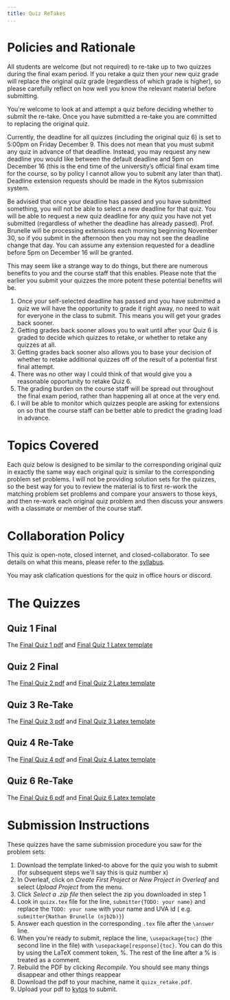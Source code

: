 ```yaml
---
title: Quiz ReTakes
...
```


# Policies and Rationale

All students are welcome (but not required) to re-take up to two quizzes during the final exam period. If you retake a quiz then your new quiz grade will replace the original quiz grade (regardless of which grade is higher), so please carefully reflect on how well you know the relevant material before submitting.

You're welcome to look at and attempt a quiz before deciding whether to submit the re-take. Once you have submitted a re-take you are committed to replacing the original quiz.

Currently, the deadline for all quizzes (including the original quiz 6) is set to 5:00pm on Friday December 9. This does not mean that you must submit any quiz in advance of that deadline. Instead, you may request any new deadline you would like between the default deadline and 5pm on December 16 (this is the end time of the university’s official final exam time for the course, so by policy I cannot allow you to submit any later than that). Deadline extension requests should be made in the Kytos submission system.

Be advised that once your deadline has passed and you have submitted something, you will not be able to select a new deadline for that quiz. You will be able to request a new quiz deadline for any quiz you have not yet submitted (regardless of whether the deadline has already passed). Prof. Brunelle will be processing extensions each morning beginning November 30, so if you submit in the afternoon then you may not see the deadline change that day. You can assume any extension requested for a deadline before 5pm on December 16 will be granted.

This may seem like a strange way to do things, but there are numerous benefits to you and the course staff that this enables. Please note that the earlier you submit your quizzes the more potent these potential benefits will be.

1. Once your self-selected deadline has passed and you have submitted a quiz we will have the opportunity to grade it right away, no need to wait for everyone in the class to submit. This means you will get your grades back sooner.
1. Getting grades back sooner allows you to wait until after your Quiz 6 is graded to decide which quizzes to retake, or whether to retake any quizzes at all.
1. Getting grades back sooner also allows you to base your decision of whether to retake additional quizzes off of the result of a potential first final attempt.
1. There was no other way I could think of that would give you a reasonable opportunity to retake Quiz 6.
1. The grading burden on the course staff will be spread out throughout the final exam period, rather than happening all at once at the very end.
1. I will be able to monitor which quizzes people are asking for extensions on so that the course staff can be better able to predict the grading load in advance.




# Topics Covered

Each quiz below is designed to be similar to the corresponding original quiz in exactly the same way each original quiz is similar to the corresponding problem set problems. I will not be providing solution sets for the quizzes, so the best way for you to review the material is to first re-work the matching problem set problems and compare your answers to those keys, and then re-work each original quiz problem and then discuss your answers with a classmate or member of the course staff.

# Collaboration Policy

This quiz is open-note, closed internet, and closed-collaborator. To see details on what this means, please refer to the [syllabus](/syllabus.html).

You may ask clafication questions for the quiz in office hours or discord.


# The Quizzes

## Quiz 1 Final

The [Final Quiz 1 pdf](/files/ps/quiz1final_blank.pdf) and [Final Quiz 1 Latex template](/files/ps/quiz1final.zip)


## Quiz 2 Final

The [Final Quiz 2 pdf](/files/ps/quiz2final_blank.pdf) and [Final Quiz 2 Latex template](/files/ps/quiz2final.zip)

## Quiz 3 Re-Take

The [Final Quiz 3 pdf](/files/ps/quiz3final_blank.pdf) and [Final Quiz 3 Latex template](/files/ps/quiz3final.zip)

## Quiz 4 Re-Take

The [Final Quiz 4 pdf](/files/ps/quiz4final_blank.pdf) and [Final Quiz 4 Latex template](/files/ps/quiz4final.zip)

## Quiz 6 Re-Take

The [Final Quiz 6 pdf](/files/ps/quiz6final_blank.pdf) and [Final Quiz 6 Latex template](/files/ps/quiz6final.zip)


# Submission Instructions


These quizzes have the same submission procedure you saw for the problem sets:

1. Download the template linked-to above for the quiz you wish to submit (for subsequent steps we'll say this is quiz number x)
1. In Overleaf, click on *Create First Project* or *New Project in Overleaf* and select *Upload Project* from the menu.
1. Click *Select a .zip file* then select the zip you downloaded in step 1
1. Look in `quizx.tex` file for the line, `submitter{TODO: your name}` and replace the `TODO: your name` with your name and UVA id ( e.g. `submitter{Nathan Brunelle (njb2b)}`)
1. Answer each question in the corresponding `.tex` file after the `\answer` line. 
1. When you're ready to submit, replace the line, `\usepackage{toc}` (the second line in the file) with `\usepackage[response]{toc}`. You can do this by using the LaTeX comment token, %. The rest of the line after a % is treated as a comment. 
1. Rebuild the PDF by clicking *Recompile*. You should see many things disappear and other things reappear
1. Download the pdf to your machine, name it `quizx_retake.pdf`.
1. Upload your pdf to [kytos](https://kytos.cs.virginia.edu/cstheory) to submit.

